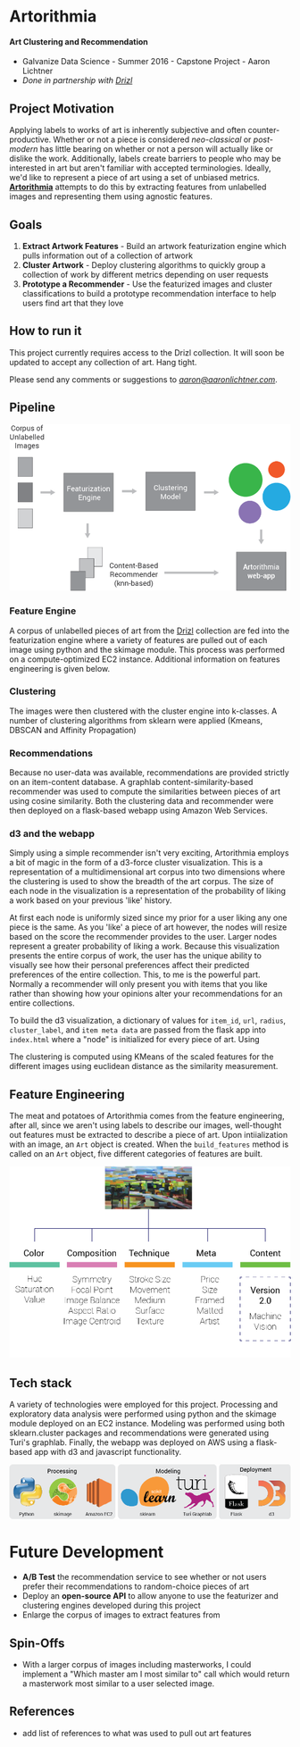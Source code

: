 # Artorithmia

#### Art Clustering and Recommendation
- Galvanize Data Science - Summer 2016 - Capstone Project - Aaron Lichtner
- *Done in partnership with [Drizl](www.drizl.co)*

## Project Motivation

Applying labels to works of art is inherently subjective and often counter-productive. Whether or not a piece is considered *neo-classical* or *post-modern* has little bearing on whether or not a person will actually like or dislike the work. Additionally, labels create barriers to people who may be interested in art but aren't familiar with accepted terminologies. Ideally, we'd like to represent a piece of art using a set of unbiased metrics. **[Artorithmia](www.artorithmia.com)** attempts to do this by extracting features from unlabelled images and representing them using agnostic features.

## Goals
1. **Extract Artwork Features** - Build an artwork featurization engine which pulls information out of a collection of artwork
2. **Cluster Artwork** - Deploy clustering algorithms to quickly group a collection of work by different metrics depending on user requests
3. **Prototype a Recommender** - Use the featurized images and cluster classifications to build a prototype recommendation interface to help users find art that they love

## How to run it

This project currently requires access to the Drizl collection. It will soon be updated to accept any collection of art. Hang tight.

Please send any comments or suggestions to *aaron@aaronlichtner.com*.

## Pipeline

![project pipeline](images/pipeline.png)

### Feature Engine

A corpus of unlabelled pieces of art from the [Drizl](www.drizl.co) collection are fed into the featurization engine where a variety of features are pulled out of each image using python and the skimage module. This process was performed on a compute-optimized EC2 instance. Additional information on features engineering is given below.

### Clustering

The images were then clustered with the cluster engine into k-classes. A number of clustering algorithms from sklearn were applied (Kmeans, DBSCAN and Affinity Propagation)

### Recommendations

Because no user-data was available, recommendations are provided strictly on an item-content database. A graphlab content-similarity-based recommender was used to compute the similarities between pieces of art using cosine similarity. Both the clustering data and recommender were then deployed on a flask-based webapp using Amazon Web Services.


### d3 and the webapp
Simply using a simple recommender isn't very exciting, Artorithmia employs a bit of magic in the form of a d3-force cluster visualization. This is a representation of a multidimensional art corpus into two dimensions where the clustering is used to show the breadth of the art corpus. The size of each node in the visualization is a representation of the probability of liking a work based on your previous 'like' history.

At first each node is uniformly sized since my prior for a user liking any one piece is the same. As you 'like' a piece of art however, the nodes will resize based on the score the recommender provides to the user. Larger nodes represent a greater probability of liking a work. Because this visualization presents the entire corpus of work, the user has the unique ability to visually see how their personal preferences affect their predicted preferences of the entire collection. This, to me is the powerful part. Normally a recommender will only present you with items that you like rather than showing how your opinions alter your recommendations for an entire collections.

To build the d3 visualization, a dictionary of values for `item_id`, `url`, `radius`, `cluster_label`, and `item meta data` are passed from the flask app into `index.html` where a "node" is initialized for every piece of art. Using

The clustering is computed using KMeans of the scaled features for the different images using euclidean distance as the similarity measurement.

## Feature Engineering

The meat and potatoes of Artorithmia comes from the feature engineering, after all, since we aren't using labels to describe our images, well-thought out features must be extracted to describe a piece of art. Upon intiialization with an image, an `Art` object is created. When the `build_features` method is called on an `Art` object, five different categories of features are built.

![Features](images/art_features.png)

## Tech stack

A variety of technologies were employed for this project. Processing and exploratory data analysis were performed using python and the skimage module deployed on an EC2 instance. Modeling was performed using both sklearn.cluster packages and recommendations were generated using Turi's graphlab. Finally, the webapp was deployed on AWS using a flask-based app with d3 and javascript functionality.

![tech stack](images/tech_stack.png)


# Future Development
- **A/B Test** the recommendation service to see whether or not users prefer their recommendations to random-choice pieces of art
- Deploy an **open-source API** to allow anyone to use the featurizer and clustering engines developed during this project
- Enlarge the corpus of images to extract features from

## Spin-Offs
- With a larger corpus of images including masterworks, I could implement a "Which master am I most similar to" call which would return a masterwork most similar to a user selected image.

## References
- add list of references to what was used to pull out art features
